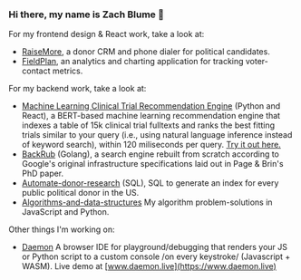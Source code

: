 ### Hi there, my name is Zach Blume 👋

For my frontend design & React work, take a look at:
* [RaiseMore](https://github.com/zachblume/raisemore), a donor CRM and phone dialer for political candidates.
* [FieldPlan](https://github.com/zachblume/fieldplan), an analytics and charting application for tracking voter-contact metrics.

For my backend work, take a look at:
* [Machine Learning Clinical Trial Recommendation Engine](https://github.com/zachblume/machine-learning-recommendation-engine-demo) (Python and React), a BERT-based machine learning recommendation engine that indexes a table of 15k clinical trial fulltexts and ranks the best fitting trials similar to your query (i.e., using natural language inference instead of keyword search), within 120 miliseconds per query. [Try it out here.](https://tmn-demo.vercel.app/)
* [BackRub](https://github.com/zachblume/backrub) (Golang), a search engine rebuilt from scratch according to Google's original infrastructure specifications laid out in Page & Brin's PhD paper.
* [Automate-donor-research](https://github.com/zachblume/automate-donor-research) (SQL), SQL to generate an index for every public political donor in the US.
* [Algorithms-and-data-structures](https://github.com/zachblume/algorithms-and-data-structures) My algorithm problem-solutions in JavaScript and Python.

Other things I'm working on:
* [Daemon](https://github.com/zachblume/daemon) A browser IDE for playground/debugging that renders your JS or Python script to a custom console /on every keystroke/ (Javascript + WASM). Live demo at [www.daemon.live](https://www.daemon.live)
